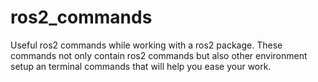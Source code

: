 # ros2_commands
Useful ros2 commands while working with a ros2 package. These commands not only contain ros2 commands but also other environment setup an terminal commands that will help you ease your work.
